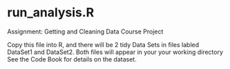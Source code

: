 # run_analysis.R
Assignment: Getting and Cleaning Data Course Project

Copy this file into R, and there will be 2 tidy Data Sets in files labled 
DataSet1 and DataSet2.  Both files will appear in your your working directory
See the Code Book for details on the dataset.

